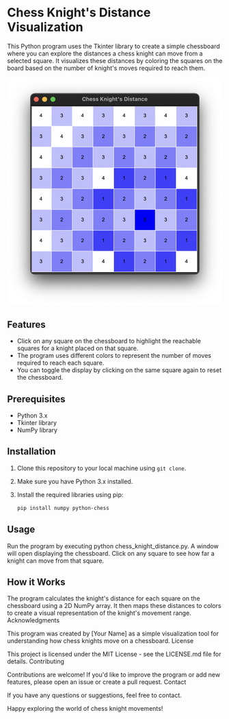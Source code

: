 
# Chess Knight's Distance Visualization

This Python program uses the Tkinter library to create a simple chessboard where you can explore the distances a chess knight can move from a selected square. It visualizes these distances by coloring the squares on the board based on the number of knight's moves required to reach them.

![Chess Knight's Distance Visualization](screenshot.png)

## Features

- Click on any square on the chessboard to highlight the reachable squares for a knight placed on that square.
- The program uses different colors to represent the number of moves required to reach each square.
- You can toggle the display by clicking on the same square again to reset the chessboard.

## Prerequisites

- Python 3.x
- Tkinter library
- NumPy library

## Installation

1. Clone this repository to your local machine using `git clone`.
2. Make sure you have Python 3.x installed.
3. Install the required libraries using pip:

   ```bash
   pip install numpy python-chess
   
## Usage


Run the program by executing python chess_knight_distance.py.
A window will open displaying the chessboard.
Click on any square to see how far a knight can move from that square.

## How it Works

The program calculates the knight's distance for each square on the chessboard using a 2D NumPy array. It then maps these distances to colors to create a visual representation of the knight's movement range.
Acknowledgments

This program was created by [Your Name] as a simple visualization tool for understanding how chess knights move on a chessboard.
License

This project is licensed under the MIT License - see the LICENSE.md file for details.
Contributing

Contributions are welcome! If you'd like to improve the program or add new features, please open an issue or create a pull request.
Contact

If you have any questions or suggestions, feel free to contact.

Happy exploring the world of chess knight movements!
